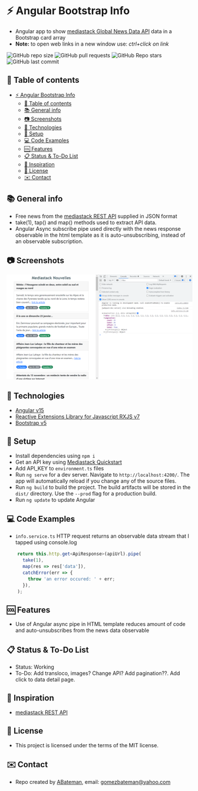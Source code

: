 # :zap: Angular Bootstrap Info

* Angular app to show [mediastack Global News Data API](https://mediastack.com) data in a Bootstrap card array
* **Note:** to open web links in a new window use: _ctrl+click on link_

![GitHub repo size](https://img.shields.io/github/repo-size/AndrewJBateman/angular-bootstrap-info?style=plastic)
![GitHub pull requests](https://img.shields.io/github/issues-pr/AndrewJBateman/angular-bootstrap-info?style=plastic)
![GitHub Repo stars](https://img.shields.io/github/stars/AndrewJBateman/angular-bootstrap-info?style=plastic)
![GitHub last commit](https://img.shields.io/github/last-commit/AndrewJBateman/angular-bootstrap-info?style=plastic)

## :page_facing_up: Table of contents

* [:zap: Angular Bootstrap Info](#zap-angular-bootstrap-info)
  * [:page_facing_up: Table of contents](#page_facing_up-table-of-contents)
  * [:books: General info](#books-general-info)
  * [:camera: Screenshots](#camera-screenshots)
  * [:signal_strength: Technologies](#signal_strength-technologies)
  * [:floppy_disk: Setup](#floppy_disk-setup)
  * [:computer: Code Examples](#computer-code-examples)
  * [:cool: Features](#cool-features)
  * [:clipboard: Status & To-Do List](#clipboard-status--to-do-list)
  * [:clap: Inspiration](#clap-inspiration)
  * [:file_folder: License](#file_folder-license)
  * [:envelope: Contact](#envelope-contact)

## :books: General info

* Free news from the [mediastack REST API](https://mediastack.com) supplied in JSON format
* take(1), tap() and map() methods used to extract API data.
* Angular Async subscribe pipe used directly with the news response observable in the html template as it is auto-unsubscribing, instead of an observable subscription.

## :camera: Screenshots

![Example screenshot](./imgs/news.png)

## :signal_strength: Technologies

* [Angular v15](https://angular.io/)
* [Reactive Extensions Library for Javascript RXJS v7](https://rxjs-dev.firebaseapp.com/)
* [Bootstrap v5](https://getbootstrap.com/docs/5.0/getting-started/introduction/)

## :floppy_disk: Setup

* Install dependencies using `npm i`
* Get an API key using [Mediastack Quickstart](https://mediastack.com/quickstart)
* Add API_KEY to `environment.ts` files
* Run `ng serve` for a dev server. Navigate to `http://localhost:4200/`. The app will automatically reload if you change any of the source files.
* Run `ng build` to build the project. The build artifacts will be stored in the `dist/` directory. Use the `--prod` flag for a production build.
* Run `ng update` to update Angular

## :computer: Code Examples

* `info.service.ts` HTTP request returns an observable data stream that I tapped using console.log

```typescript
    return this.http.get<ApiResponse>(apiUrl).pipe(
      take(1),
      map(res => res['data']),
      catchError(err => {
        throw 'an error occured: ' + err;
      }),
    );
```

## :cool: Features

* Use of Angular async pipe in HTML template reduces amount of code and auto-unsubscribes from the news data observable

## :clipboard: Status & To-Do List

* Status: Working
* To-Do: Add transloco, images? Change API? Add pagination??. Add click to data detail page.

## :clap: Inspiration

* [mediastack REST API](https://mediastack.com/documentation)

## :file_folder: License

* This project is licensed under the terms of the MIT license.

## :envelope: Contact

* Repo created by [ABateman](https://github.com/AndrewJBateman), email: gomezbateman@yahoo.com
